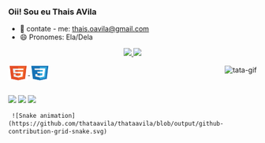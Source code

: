 ### Oii! Sou eu Thais AVila


- 💬 contate - me: thais.oavila@gmail.com
- 😄 Pronomes: Ela/Dela

<div align="center">
  <a href="https://github.com/thataavila">
  <img height="180em" src="https://github-readme-stats.vercel.app/api?username=thataavila&show_icons=true&theme=panda&include_all_commits=true&count_private=true"/>
  <img height="180em" src="https://github-readme-stats.vercel.app/api/top-langs/?username=thataavila&layout=compact&langs_count=7&theme=panda"/>
</div>
<div>
  <style="display: inline_block"><br>
  <img align="center" alt="Rafa-HTML" height="30" width="40" src="https://raw.githubusercontent.com/devicons/devicon/master/icons/html5/html5-original.svg">
  <img align="center" alt="Rafa-CSS" height="30" width="40" src="https://raw.githubusercontent.com/devicons/devicon/master/icons/css3/css3-original.svg">
  <img align="right" height="150" alt="tata-gif" src="https://cdn.discordapp.com/attachments/887085317717377057/1030292701574344754/ezgif.com-gif-maker.gif">
</div>
  
  ##
  
  <div>
    <a href="https://instagram.com/thata_avila" target="_blank"><img src="https://img.shields.io/badge/-Instagram-%23E4405F?style=for-the-badge&logo=instagram&logoColor=white" target="_blank"></a>
     <a href = "mailto:thais.oavila@gmail.com"><img src="https://img.shields.io/badge/-Gmail-%23333?style=for-the-badge&logo=gmail&logoColor=white" target="_blank"></a>
    <a href="www.linkedin.com/in/thais-avila-aa6408238" target="_blank"><img src="https://img.shields.io/badge/-LinkedIn-%230077B5?style=for-the-badge&logo=linkedin&logoColor=white" target="_blank"></a> 
    
     ![Snake animation](https://github.com/thataavila/thataavila/blob/output/github-contribution-grid-snake.svg)
    
  </div>
  
    
    
  

